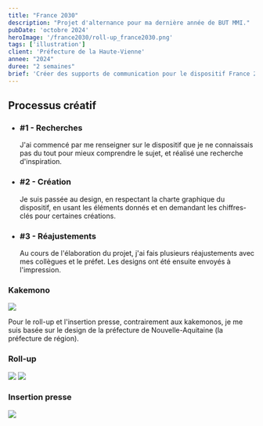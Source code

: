 ```yaml
---
title: "France 2030"
description: "Projet d'alternance pour ma dernière année de BUT MMI."
pubDate: 'octobre 2024'
heroImage: '/france2030/roll-up_france2030.png'
tags: ['illustration']
client: 'Préfecture de la Haute-Vienne'
annee: "2024"
duree: "2 semaines"
brief: 'Créer des supports de communication pour le dispositif France 2030.'
---
```


<article class="flex flex-col w-full py-7 px-10 my-6 gap-5 text-clrWhite bg-secondaryNeutral rounded-xl">
    <h2 class="font-cormorantInfant text-3xl">Processus créatif</h2>
    <ul class="grid grid-cols-1 gap-4 lg:gap-0 lg:grid-cols-4 w-full">
        <li class="flex flex-col lg:px-5 gap-2 lg:gap-1">
            <h3 class="text-lg">#1 - Recherches</h3>
            <p>J'ai commencé par me renseigner sur le dispositif que je ne connaissais pas du tout pour mieux comprendre le sujet, et réalisé une recherche d'inspiration.</p>
        </li>
        <li class="flex flex-col lg:px-5 gap-2 lg:gap-1">
            <h3 class="text-lg">#2 - Création</h3>
            <p>Je suis passée au design, en respectant la charte graphique du dispositif, en usant les éléments donnés et en demandant les chiffres-clés pour certaines créations.</p>
        </li>
        <li class="flex flex-col lg:px-5 gap-2 lg:gap-1">
            <h3 class="text-lg">#3 - Réajustements</h3>
            <p>Au cours de l'élaboration du projet, j'ai fais plusieurs réajustements avec mes collègues et le préfet. Les designs ont été ensuite envoyés à l'impression.</p>
    </ul>
</article>

### **Kakemono**
<section class="flex flex-col gap-5 items-center w-full">
    <img class="max-w-[49%]" src="/france2030/france2030_prefecture.jpeg"/>
</section>

<p>Pour le roll-up et l'insertion presse, contrairement aux kakemonos, je me suis basée sur le design de la préfecture de Nouvelle-Aquitaine (la préfecture de région).</p>

### **Roll-up**
<section class="flex flex-col gap-5 items-center w-full">
    <img class="max-w-[49%]" src="/france2030/roll-up_france2030.png"/>
    <img class="max-w-[49%]" src="/france2030/roll-up_chiffres_france2030.png"/>
</section>

### **Insertion presse**
<section class="flex flex-col gap-5 items-center w-full">
    <img class="max-w-[49%]" src="/france2030/insertion_presse_france2030.jpg"/>
</section>